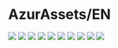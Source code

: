 # AzurAssets/EN
![](https://img.shields.io/badge/EN-9.1.206-blue?style=flat-square)
![](https://img.shields.io/badge/CV-620-blue?style=flat-square)
![](https://img.shields.io/badge/L2D-695-blue?style=flat-square)
![](https://img.shields.io/badge/PIC-24-blue?style=flat-square)
![](https://img.shields.io/badge/BGM-26-blue?style=flat-square)
![](https://img.shields.io/badge/CIPHER-56-blue?style=flat-square)
![](https://img.shields.io/badge/MANGA-84-blue?style=flat-square)
![](https://img.shields.io/badge/PAINTING-337-blue?style=flat-square)
![](https://img.shields.io/badge/DORM-130-blue?style=flat-square)
![](https://img.shields.io/badge/MAP-1-blue?style=flat-square)